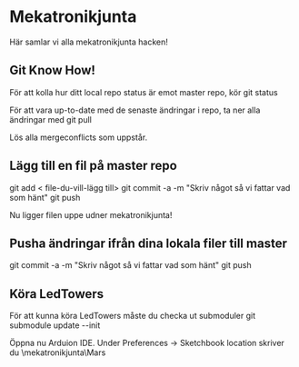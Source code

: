 # Mekatronikjunta
Här samlar vi alla mekatronikjunta hacken!

## Git Know How!
För att kolla hur ditt local repo status är emot master repo, kör
git status

För att vara up-to-date med de senaste ändringar i repo, ta ner alla ändringar med
git pull

Lös alla mergeconflicts som uppstår.

## Lägg till en fil på master repo
git add < file-du-vill-lägg till>
git commit -a -m "Skriv något så vi fattar vad som hänt"
git push

Nu ligger filen uppe udner mekatronikjunta!

## Pusha ändringar ifrån dina lokala filer till master
git commit -a -m "Skriv något så vi fattar vad som hänt"
git push

## Köra LedTowers
För att kunna köra LedTowers måste du checka ut submoduler
git submodule update --init 

 Öppna nu Arduion IDE. Under Preferences -> Sketchbook location skriver du
 <path-to-git-repo-on-local-machine>\mekatronikjunta\Mars